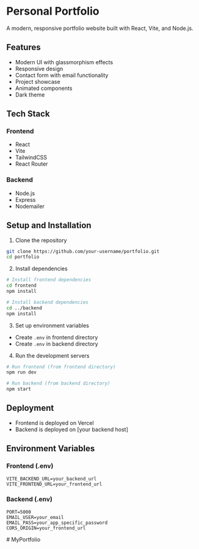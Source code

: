 # Personal Portfolio

A modern, responsive portfolio website built with React, Vite, and Node.js.

## Features

- Modern UI with glassmorphism effects
- Responsive design
- Contact form with email functionality
- Project showcase
- Animated components
- Dark theme

## Tech Stack

### Frontend
- React
- Vite
- TailwindCSS
- React Router

### Backend
- Node.js
- Express
- Nodemailer

## Setup and Installation

1. Clone the repository
```bash
git clone https://github.com/your-username/portfolio.git
cd portfolio
```

2. Install dependencies
```bash
# Install frontend dependencies
cd frontend
npm install

# Install backend dependencies
cd ../backend
npm install
```

3. Set up environment variables
- Create `.env` in frontend directory
- Create `.env` in backend directory

4. Run the development servers
```bash
# Run frontend (from frontend directory)
npm run dev

# Run backend (from backend directory)
npm start
```

## Deployment

- Frontend is deployed on Vercel
- Backend is deployed on [your backend host]

## Environment Variables

### Frontend (.env)
```
VITE_BACKEND_URL=your_backend_url
VITE_FRONTEND_URL=your_frontend_url
```

### Backend (.env)
```
PORT=5000
EMAIL_USER=your_email
EMAIL_PASS=your_app_specific_password
CORS_ORIGIN=your_frontend_url
```
#   M y P o r t f o l i o  
 